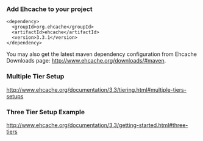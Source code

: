 ### Add Ehcache to your project

    <dependency>
      <groupId>org.ehcache</groupId>
      <artifactId>ehcache</artifactId>
      <version>3.3.1</version>
    </dependency>
    
You may also get the latest maven dependency configuration from Ehcache Downloads page: http://www.ehcache.org/downloads/#maven.

### Multiple Tier Setup

http://www.ehcache.org/documentation/3.3/tiering.html#multiple-tiers-setups

### Three Tier Setup Example 

http://www.ehcache.org/documentation/3.3/getting-started.html#three-tiers

